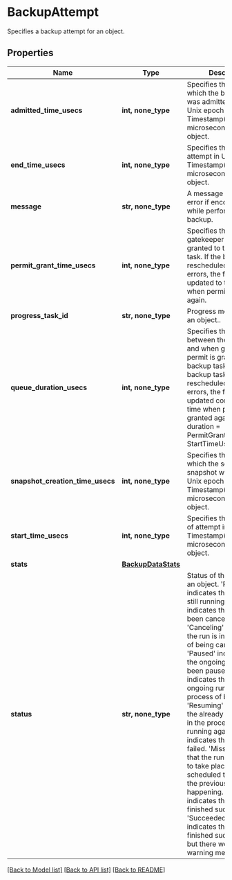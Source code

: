 # BackupAttempt

Specifies a backup attempt for an object.

## Properties
Name | Type | Description | Notes
------------ | ------------- | ------------- | -------------
**admitted_time_usecs** | **int, none_type** | Specifies the time at which the backup task was admitted to run in Unix epoch Timestamp(in microseconds) for an object. | [optional] 
**end_time_usecs** | **int, none_type** | Specifies the end time of attempt in Unix epoch Timestamp(in microseconds) for an object. | [optional] 
**message** | **str, none_type** | A message about the error if encountered while performing backup. | [optional] 
**permit_grant_time_usecs** | **int, none_type** | Specifies the time when gatekeeper permit is granted to the backup task. If the backup task is rescheduled due to errors, the field is updated to the time when permit is granted again. | [optional] 
**progress_task_id** | **str, none_type** | Progress monitor task for an object.. | [optional] 
**queue_duration_usecs** | **int, none_type** | Specifies the duration between the startTime and when gatekeeper permit is granted to the backup task. If the backup task is rescheduled due to errors, the field is updated considering the time when permit is granted again. Queue duration &#x3D; PermitGrantTimeUsecs - StartTimeUsecs | [optional] 
**snapshot_creation_time_usecs** | **int, none_type** | Specifies the time at which the source snapshot was taken in Unix epoch Timestamp(in microseconds) for an object. | [optional] 
**start_time_usecs** | **int, none_type** | Specifies the start time of attempt in Unix epoch Timestamp(in microseconds) for an object. | [optional] 
**stats** | [**BackupDataStats**](BackupDataStats.md) |  | [optional] 
**status** | **str, none_type** | Status of the attempt for an object. &#39;Running&#39; indicates that the run is still running. &#39;Canceled&#39; indicates that the run has been canceled. &#39;Canceling&#39; indicates that the run is in the process of being canceled. &#39;Paused&#39; indicates that the ongoing run has been paused. &#39;Pausing&#39; indicates that the ongoing run is in the process of being paused. &#39;Resuming&#39; indicates that the already paused run is in the process of being running again. &#39;Failed&#39; indicates that the run has failed. &#39;Missed&#39; indicates that the run was unable to take place at the scheduled time because the previous run was still happening. &#39;Succeeded&#39; indicates that the run has finished successfully. &#39;SucceededWithWarning&#39; indicates that the run finished successfully, but there were some warning messages. | [optional] 

[[Back to Model list]](../README.md#documentation-for-models) [[Back to API list]](../README.md#documentation-for-api-endpoints) [[Back to README]](../README.md)


